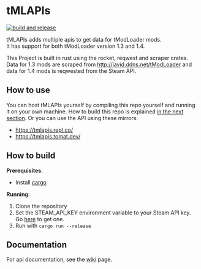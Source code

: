 # tMLAPIs
[![build and release](https://github.com/NotLe0n/tMLAPIs/actions/workflows/build-and-release.yml/badge.svg)](https://github.com/NotLe0n/tMLAPIs/actions/workflows/build-and-release.yml)

tMLAPIs adds multiple apis to get data for tModLoader mods.\
It has support for both tModLoader version 1.3 and 1.4.

This Project is built in rust using the rocket, reqwest and scraper crates.
Data for 1.3 mods are scraped from http://javid.ddns.net/tModLoader and data for 1.4 mods is reqwested from the Steam API.

## How to use
You can host tMLAPIs yourself by compiling this repo yourself and running it on your own machine. How to build this repo is explained [in the next section](#how-to-build).
Or you can use the API using these mirrors:
* https://tmlapis.repl.co/
* https://tmlapis.tomat.dev/

## How to build
**Prerequisites**:
* Install [cargo](https://doc.rust-lang.org/cargo/getting-started/installation.html)

**Running**:
1. Clone the repository
2. Set the STEAM_API_KEY environment variable to your Steam API key. Go [here](https://steamcommunity.com/dev/apikey) to get one.
3. Run with `cargo run --release`

## Documentation
For api documentation, see the [wiki](https://github.com/NotLe0n/tMLAPIs/wiki) page.
